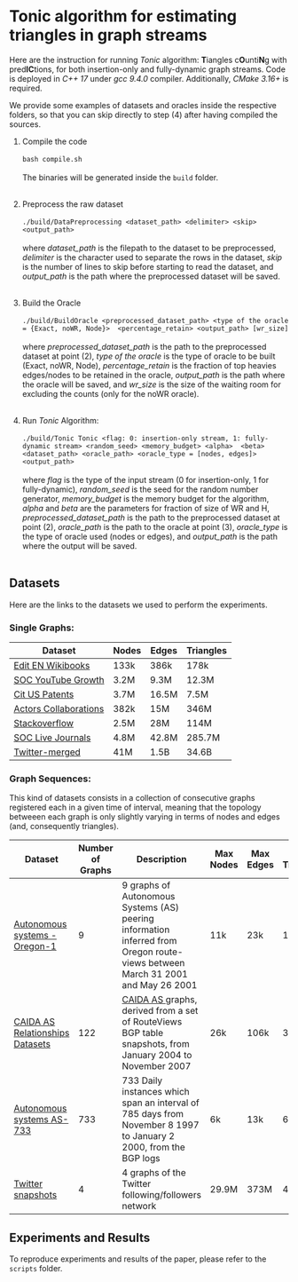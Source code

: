 # Tonic algorithm for estimating triangles in graph streams

Here are the instruction for running *Tonic* algorithm: **T**iangles c**O**unti**N**g with pred**IC**tions, for both
insertion-only and fully-dynamic graph streams. 
Code is deployed in *C++ 17* under *gcc 9.4.0* compiler. Additionally, *CMake 3.16+* is required.

We provide some examples of datasets and oracles inside the respective folders, so that you can skip directly 
to step (4) after having compiled the sources.


1. Compile the code
   <br><br>
   `bash compile.sh`
   <br><br>
   The binaries will be generated inside the `build` folder.
   <br><br>

2. Preprocess the raw dataset
   <br><br>
   `./build/DataPreprocessing <dataset_path> <delimiter> <skip> <output_path>`
   <br><br>
   where *dataset_path* is the filepath to the dataset to be preprocessed, 
*delimiter* is the character used to separate the rows in the dataset, 
*skip* is the number of lines to skip before starting to read the dataset, and *output_path* is the 
path where the preprocessed dataset will be saved.
   <br><br>

3. Build the Oracle
   <br><br>
    `./build/BuildOracle <preprocessed_dataset_path> <type of the oracle = {Exact, noWR, Node}> 
<percentage_retain> <output_path> [wr_size]`
   <br><br>
   where *preprocessed_dataset_path* is the path to the preprocessed dataset at point (2),
*type of the oracle* is the type of oracle to be built (Exact, noWR, Node),
*percentage_retain* is the fraction of top heavies edges/nodes to be retained in the oracle,
*output_path* is the path where the oracle will be saved, and *wr_size* is the size of the waiting room for excluding
the counts (only for the noWR oracle).
   <br><br>

4. Run *Tonic* Algorithm:
   <br><br>
    `./build/Tonic Tonic <flag: 0: insertion-only stream, 1: fully-dynamic stream> <random_seed> <memory_budget> <alpha> 
<beta> <dataset_path> <oracle_path> <oracle_type = [nodes, edges]> <output_path>`
   <br><br>
   where *flag* is the type of the input stream (0 for insertion-only, 1 for fully-dynamic), 
*random_seed* is the seed for the random number generator,
*memory_budget* is the memory budget for the algorithm,
*alpha* and *beta* are the parameters for fraction of size of WR and H,
*preprocessed_dataset_path* is the path to the preprocessed dataset at point (2),
*oracle_path* is the path to the oracle at point (3),
*oracle_type* is the type of oracle used (nodes or edges), and
*output_path* is the path where the output will be saved.
   <br><br>

## Datasets

Here are the links to the datasets we used to perform the experiments. 

### Single Graphs:

| Dataset                                                                             | Nodes | Edges | Triangles |
|-------------------------------------------------------------------------------------| ------- | -------- | ------- |
| <a href=https://networkrepository.com/edit-enwikibooks.php>Edit EN Wikibooks</a>    | 133k | 386k | 178k |
| <a href=https://networkrepository.com/soc-youtube-growth.php>SOC YouTube Growth</a> | 3.2M | 9.3M | 12.3M |
| <a href=https://snap.stanford.edu/data/cit-Patents.html>Cit US Patents</a>          | 3.7M | 16.5M | 7.5M |
| <a href=http://konect.cc/networks/actor-collaboration>Actors Collaborations</a>     | 382k | 15M | 346M |
| <a href=http://konect.cc/networks/sx-stackoverflow>Stackoverflow </a>               | 2.5M | 28M | 114M |
| <a href=https://snap.stanford.edu/data/soc-LiveJournal1.html>SOC Live Journals</a>  | 4.8M | 42.8M | 285.7M |
| <a href=https://anlab-kaist.github.io/traces/WWW2010>Twitter-merged</a>             | 41M | 1.5B | 34.6B |


### Graph Sequences:
This kind of datasets consists in a collection of consecutive graphs registered each in a given time of interval, 
meaning that the topology betweeen each graph is only slightly varying in terms of nodes and edges (and, consequently triangles).

| Dataset                                                                                  | Number of Graphs | Description                                                                                                                                                             | Max Nodes | Max Edges | Max Triangles |
|------------------------------------------------------------------------------------------|------------------|-------------------------------------------------------------------------------------------------------------------------------------------------------------------------|-----------| ---------------- |---------------|
| <a href=https://snap.stanford.edu/data/Oregon-1.html>Autonomous systems - Oregon-1</a>   | 9                | 9 graphs of Autonomous Systems (AS) peering information inferred from Oregon route-views between March 31 2001 and May 26 2001                                          | 11k       | 23k | 19k           |
| <a href=https://snap.stanford.edu/data/as-caida.html>CAIDA AS Relationships Datasets</a> | 122              | <a href=http://www.caida.org/data/active/as-relationships/.> CAIDA AS </a> graphs, derived from a set of RouteViews BGP table snapshots, from January 2004 to November 2007 | 26k       | 106k | 36k           | 
| <a href=https://snap.stanford.edu/data/as-733.html>Autonomous systems AS-733</a>         | 733              | 733 Daily instances which span an interval of 785 days from November 8 1997 to January 2 2000, from the BGP logs                                                        | 6k        | 13k | 6k            |
| <a href=https://anlab-kaist.github.io/traces/WWW2010>Twitter snapshots</a>               | 4                |  4 graphs of the Twitter following/followers network                                                                                                                                                                        | 29.9M     | 373M | 4.4B          |

## Experiments and Results

To reproduce experiments and results of the paper, please refer to the `scripts` folder.



